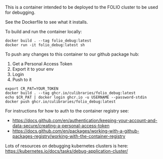 This is a container intended to be deployed to the FOLIO cluster to be used for debugging.

See the Dockerfile to see what it installs.

To build and run the container locally:
```
docker build . --tag folio_debug:latest
docker run -it folio_debug:latest sh
```

To push any changes to this container to our github package hub:
1. Get a Personal Access Token
2. Export it to your env
3. Login
4. Push to it

```
export CR_PAT=YOUR_TOKEN
docker build . --tag ghcr.io/culibraries/folio_debug:latest
echo $CR_PAT | docker login ghcr.io -u USERNAME --password-stdin
docker push ghcr.io/culibraries/folio_debug:latest
```
For instructions for how to auth to the container registry see:
* https://docs.github.com/en/authentication/keeping-your-account-and-data-secure/creating-a-personal-access-token
* https://docs.github.com/en/packages/working-with-a-github-packages-registry/working-with-the-container-registry

Lots of resources on debugging kubernetes clusters is here:
https://kubernetes.io/docs/tasks/debug-application-cluster/

